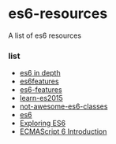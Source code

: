 # es6-resources
A list of  es6 resources
### list
* <a href="https://ponyfoo.com/articles/tagged/es6-in-depth">es6 in depth</a>
* <a href="https://github.com/lukehoban/es6features">es6features</a>
* <a href="https://github.com/rse/es6-features">es6-features</a>
* <a href="https://babeljs.io/docs/learn-es2015/">learn-es2015</a>
* <a href="https://github.com/joshburgess/not-awesome-es6-classes">not-awesome-es6-classes</a>
* <a href="http://help.wtf/es6">es6</a>
* <a href="http://exploringjs.com/es6/">Exploring ES6</a>
* <a href="http://es6.ruanyifeng.com/">ECMAScript 6 Introduction</a>
